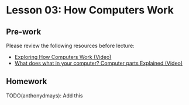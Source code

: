 # Lesson 03: How Computers Work

## Pre-work

Please review the following resources before lecture:

* [Exploring How Computers Work (Video)](https://www.youtube.com/watch?v=QZwneRb-zqA&list=RDCMUCmtyQOKKmrMVaKuRXz02jbQ&index=1)
* [What does what in your computer? Computer parts Explained (Video)](https://www.youtube.com/watch?v=ExxFxD4OSZ0)

## Homework

TODO(anthonydmays): Add this